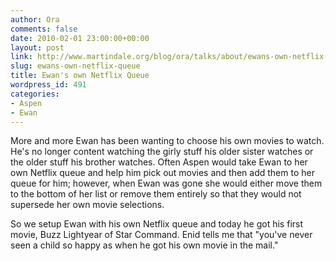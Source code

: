```yaml
---
author: Ora
comments: false
date: 2010-02-01 23:00:00+00:00
layout: post
link: http://www.martindale.org/blog/ora/talks/about/ewans-own-netflix-queue
slug: ewans-own-netflix-queue
title: Ewan's own Netflix Queue
wordpress_id: 491
categories:
- Aspen
- Ewan
---
```


More and more Ewan has been wanting to choose his own movies to watch. He's no longer content watching the girly stuff his older sister watches or the older stuff his brother watches. Often Aspen would take Ewan to her own Netflix queue and help him pick out movies and then add them to her queue for him; however, when Ewan was gone she would either move them to the bottom of her list or remove them entirely so that they would not supersede her own movie selections.  
  
So we setup Ewan with his own Netflix queue and today he got his first movie, Buzz Lightyear of Star Command. Enid tells me that "you've never seen a child so happy as when he got his own movie in the mail."
